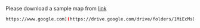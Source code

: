 Please download a sample map from [link]([https://www.google.com](https://drive.google.com/drive/folders/1MiEcMsDMZygPo8gnuGKLqyAQFSWr4WxA?usp=drive_link)https://drive.google.com/drive/folders/1MiEcMsDMZygPo8gnuGKLqyAQFSWr4WxA?usp=drive_link)

```bash
https://www.google.com](https://drive.google.com/drive/folders/1MiEcMsDMZygPo8gnuGKLqyAQFSWr4WxA?usp=drive_link)https://drive.google.com/drive/folders/1MiEcMsDMZygPo8gnuGKLqyAQFSWr4WxA?usp=drive_link
